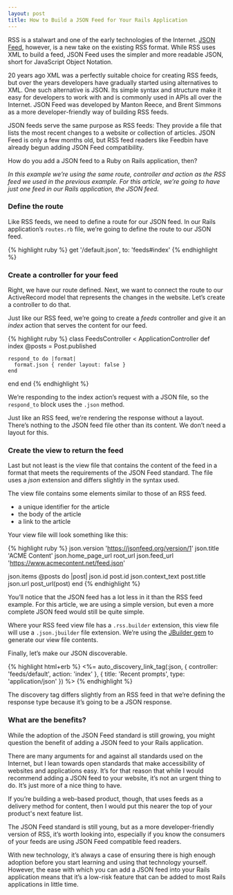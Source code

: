 ```yaml
---
layout: post
title: How to Build a JSON Feed for Your Rails Application
---
```

RSS is a stalwart and one of the early technologies of the Internet. [JSON Feed](https://jsonfeed.org/), however, is a new take on the existing RSS format. While RSS uses XML to build a feed, JSON Feed uses the simpler and more readable JSON, short for JavaScript Object Notation.

20 years ago XML was a perfectly suitable choice for creating RSS feeds, but over the years developers have gradually started using alternatives to XML. One such alternative is JSON. Its simple syntax and structure make it easy for developers to work with and is commonly used in APIs all over the Internet. JSON Feed was developed by Manton Reece, and Brent Simmons as a more developer-friendly way of building RSS feeds. 

JSON feeds serve the same purpose as RSS feeds: They provide a file that lists the most recent changes to a website or collection of articles. JSON Feed is only a few months old, but RSS feed readers like Feedbin have already begun adding JSON Feed compatibility.

How do you add a JSON feed to a Ruby on Rails application, then?

_In this example we’re using the same route, controller and action as the RSS feed we used in the previous example. For this article, we’re going to have just one feed in our Rails application, the JSON feed._

### Define the route

Like RSS feeds, we need to define a route for our JSON feed. In our Rails application’s `routes.rb` file, we’re going to define the route to our JSON feed.

{% highlight ruby %}
get '/default.json', to: 'feeds#index'
{% endhighlight %}

### Create a controller for your feed

Right, we have our route defined. Next, we want to connect the route to our ActiveRecord model that represents the changes in the website. Let’s create a controller to do that.

Just like our RSS feed, we’re going to create a _feeds_ controller and give it an _index_ action that serves the content for our feed.

{% highlight ruby %}
class FeedsController < ApplicationController
  def index
    @posts = Post.published

    respond_to do |format|
      format.json { render layout: false }
    end
  end
end
{% endhighlight %}

We’re responding to the index action’s request with a JSON file, so the `respond_to` block uses the `.json` method.

Just like an RSS feed, we’re rendering the response without a layout. There’s nothing to the JSON feed file other than its content. We don’t need a layout for this.

### Create the view to return the feed

Last but not least is the view file that contains the content of the feed in a format that meets the requirements of the JSON Feed standard. The file uses a _json_ extension and differs slightly in the syntax used. 

The view file contains some elements similar to those of an RSS feed.

* a unique identifier for the article
* the body of the article
* a link to the article

Your view file will look something like this:

{% highlight ruby %}
json.version 'https://jsonfeed.org/version/1'
json.title 'ACME Content'
json.home_page_url root_url
json.feed_url 'https://www.acmecontent.net/feed.json'

json.items @posts do |post|
  json.id post.id
  json.context_text post.title
  json.url post_url(post)
end
{% endhighlight %}

You’ll notice that the JSON feed has a lot less in it than the RSS feed example. For this article, we are using a simple version, but even a more complete JSON feed would still be quite simple.

Where your RSS feed view file has a `.rss.builder` extension, this view file will use a `.json.jbuilder` file extension. We’re using the [JBuilder gem](https://github.com/rails/jbuilder) to generate our view file contents. 

Finally, let’s make our JSON discoverable.

{% highlight html+erb %}
<%= auto_discovery_link_tag(:json, { controller: 'feeds/default', action: 'index' }, { title: 'Recent prompts', type: 'application/json' }) %>
{% endhighlight %}

The discovery tag differs slightly from an RSS feed in that we’re defining the response type because it’s going to be a JSON response.

### What are the benefits?

While the adoption of the JSON Feed standard is still growing, you might question the benefit of adding a JSON feed to your Rails application.

There are many arguments for and against all standards used on the Internet, but I lean towards open standards that make accessibility of websites and applications easy. It’s for that reason that while I would recommend adding a JSON feed to your website, it’s not an urgent thing to do. It’s just more of a nice thing to have.

If you’re building a web-based product, though, that uses feeds as a delivery method for content, then I would put this nearer the top of your product's next feature list.

The JSON Feed standard is still young, but as a more developer-friendly version of RSS, it’s worth looking into, especially if you know the consumers of your feeds are using JSON Feed compatible feed readers.

With new technology, it’s always a case of ensuring there is high enough adoption before you start learning and using that technology yourself. However, the ease with which you can add a JSON feed into your Rails application means that it’s a low-risk feature that can be added to most Rails applications in little time.